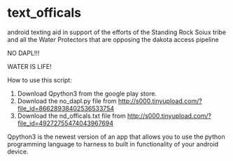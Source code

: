 # text_officals
android texting aid in support of the efforts of the Standing Rock Soiux tribe and all the Water Protectors that are opposing the dakota access pipeline

NO DAPL!!!

WATER IS LIFE!

How to use this script:

1. Download Qpython3 from the google play store.
2. Download the no_dapl.py file from http://s000.tinyupload.com/?file_id=86628938402536533754
3. Download the nd_officals.txt file from  http://s000.tinyupload.com/?file_id=49272755474043967694


Qpython3 is the newest version of an app that allows you to use the python programming language to harness to built in functionality of your android device.


